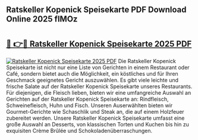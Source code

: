 ## Ratskeller Kopenick Speisekarte PDF Download Online 2025 fIMOz

# <h2><a href="http://gcbttv.nevu.top/?p=Ratskeller+Kopenick+Speisekarte">🔗 👉🔴 Ratskeller Kopenick Speisekarte 2025 PDF</a></h2>

[![Ratskeller Kopenick Speisekarte 2025 PDF](https://i.imgur.com/dBaPXMq.png)](http://gcbttv.nevu.top/?p=Ratskeller+Kopenick+Speisekarte)
Die Ratskeller Kopenick Speisekarte ist nicht nur eine Liste von Gerichten in einem Restaurant oder Café, sondern bietet auch die Möglichkeit, ein köstliches und für Ihren Geschmack geeignetes Gericht auszuwählen. Es gibt viele leichte und frische Salate auf der Ratskeller Kopenick Speisekarte unseres Restaurants. Für diejenigen, die Fleisch lieben, bieten wir eine umfangreiche Auswahl an Gerichten auf der Ratskeller Kopenick Speisekarte an: Rindfleisch, Schweinefleisch, Huhn und Fisch. Unseren Auserwählten bieten wir Gourmet-Gerichte wie Schaschlik und Steak an, die auf einem Holzfeuer zubereitet werden. Unsere Ratskeller Kopenick Speisekarte umfasst eine große Auswahl an Desserts, von klassischen Torten und Kuchen bis hin zu exquisiten Crème Brûlée und Schokoladenüberraschungen.
